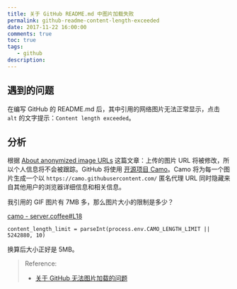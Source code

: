```yaml
---
title: 关于 GitHub README.md 中图片加载失败
permalink: github-readme-content-length-exceeded
date: 2017-11-22 16:00:00
comments: true
toc: true
tags:
   - github
description:
---
```


## 遇到的问题
在编写 GitHub 的 README.md 后，其中引用的网络图片无法正常显示，点击 `alt` 的文字提示：`Content length exceeded`。

<!-- more -->

## 分析
根据 [About anonymized image URLs](https://help.github.com/articles/about-anonymized-image-urls/) 这篇文章：上传的图片 URL 将被修改，所以个人信息将不会被跟踪。GitHub 将使用 [开源项目 Camo](https://github.com/atmos/camo)。Camo 将为每一个图片生成一个以 `https://camo.githubusercontent.com/` 匿名代理 URL 同时隐藏来自其他用户的浏览器详细信息和相关信息。

我引用的 GIF 图片有 7MB 多，那么图片大小的限制是多少？

[camo - server.coffee#L18](https://github.com/atmos/camo/blob/master/server.coffee#L18)

```
content_length_limit = parseInt(process.env.CAMO_LENGTH_LIMIT || 5242880, 10)
```

换算后大小正好是 5MB。

> Reference:
> - [关于 GitHub 无法图片加载的问题](http://soyaine.cn/blog/2016/12/31/soyaine-daily-070)
